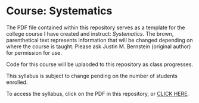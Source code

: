 # Course: Systematics

The PDF file contained within this repository serves as a template for the college course I have created and instruct: _Systematics_. The brown, parenthetical text represents information that will be changed depending on where the course is taught. Please ask Justin M. Bernstein (original author) for permission for use.

Code for this course will be uplaoded to this repository as class progresses.

This syllabus is subject to change pending on the number of students enrolled.

To access the syllabus, click on the PDF in this repository, or [CLICK HERE](https://github.com/jbernst/Systematics_Course/blob/main/Systematics_Syllabus_v2.2025.pdf).


